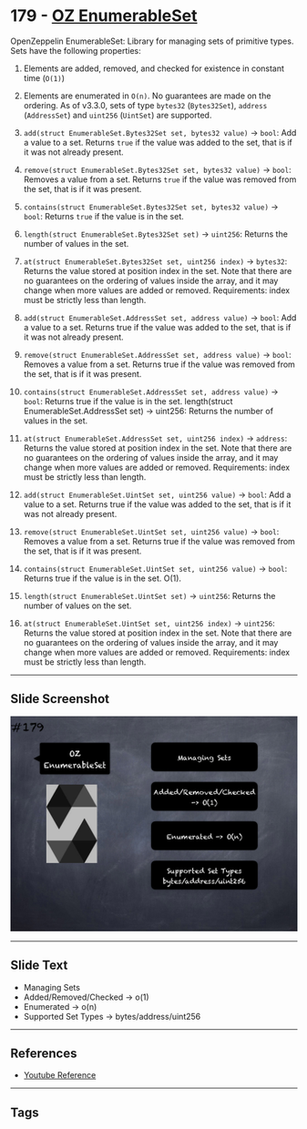 # 179 - [OZ EnumerableSet](OZ%20EnumerableSet.md)
OpenZeppelin EnumerableSet: Library for managing sets of primitive types. Sets have the following properties: 
1. Elements are added, removed, and checked for existence in constant time (`O(1)`) 
2. Elements are enumerated in `O(n)`. No guarantees are made on the ordering. As of v3.3.0, sets of type `bytes32` (`Bytes32Set`), `address` (`AddressSet`) and `uint256` (`UintSet`) are supported.

1.  `add(struct EnumerableSet.Bytes32Set set, bytes32 value)` → `bool`: Add a value to a set. Returns `true` if the value was added to the set, that is if it was not already present.
    
2.  `remove(struct EnumerableSet.Bytes32Set set, bytes32 value)` → `bool`: Removes a value from a set. Returns `true` if the value was removed from the set, that is if it was present.
    
3.  `contains(struct EnumerableSet.Bytes32Set set, bytes32 value)` → `bool`: Returns `true` if the value is in the set.
    
4.  `length(struct EnumerableSet.Bytes32Set set)` → `uint256`: Returns the number of values in the set.
    
5.  `at(struct EnumerableSet.Bytes32Set set, uint256 index)` → `bytes32`: Returns the value stored at position index in the set. Note that there are no guarantees on the ordering of values inside the array, and it may change when more values are added or removed. Requirements: index must be strictly less than length.
    
6.  `add(struct EnumerableSet.AddressSet set, address value)` → `bool`: Add a value to a set. Returns true if the value was added to the set, that is if it was not already present.
    
7.  `remove(struct EnumerableSet.AddressSet set, address value)` → `bool`: Removes a value from a set. Returns true if the value was removed from the set, that is if it was present.
    
8.  `contains(struct EnumerableSet.AddressSet set, address value)` → `bool`: Returns true if the value is in the set. length(struct EnumerableSet.AddressSet set) → uint256: Returns the number of values in the set.
    
9.  `at(struct EnumerableSet.AddressSet set, uint256 index)` → `address`: Returns the value stored at position index in the set. Note that there are no guarantees on the ordering of values inside the array, and it may change when more values are added or removed. Requirements: index must be strictly less than length.
    
10.  `add(struct EnumerableSet.UintSet set, uint256 value)` → `bool`: Add a value to a set. Returns true if the value was added to the set, that is if it was not already present.
    
11.  `remove(struct EnumerableSet.UintSet set, uint256 value)` → `bool`: Removes a value from a set. Returns true if the value was removed from the set, that is if it was present.
    
12.  `contains(struct EnumerableSet.UintSet set, uint256 value)` → `bool`: Returns true if the value is in the set. O(1).
    
13.  `length(struct EnumerableSet.UintSet set)` → `uint256`: Returns the number of values on the set.
    
14.  `at(struct EnumerableSet.UintSet set, uint256 index)` → `uint256`: Returns the value stored at position index in the set. Note that there are no guarantees on the ordering of values inside the array, and it may change when more values are added or removed. Requirements: index must be strictly less than length.

___
## Slide Screenshot
![179.png](../../images/3.Solidity%20201/179.png)
___
## Slide Text
- Managing Sets
- Added/Removed/Checked -> o(1)
- Enumerated -> o(n)
- Supported Set Types -> bytes/address/uint256
___
## References
- [Youtube Reference](https://youtu.be/L_9Fk6HRwpU?t=1123)
___
## Tags